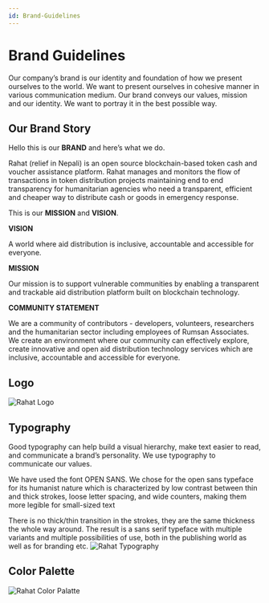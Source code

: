 ```yaml
---
id: Brand-Guidelines
---
```


# Brand Guidelines

Our company’s brand is our identity and foundation of how we present ourselves to the world. We want to present ourselves in cohesive manner in various communication medium. Our brand conveys our values, mission and our identity. We want to portray it in the best possible way.  

## Our Brand Story 
Hello this is our **BRAND** and here’s what we do. 


Rahat (relief in Nepali) is an open source blockchain-based token cash and voucher assistance platform. Rahat manages and monitors the flow of transactions in token distribution projects maintaining end to end transparency for humanitarian agencies who need a transparent, efficient and cheaper way to distribute cash or goods in emergency response.

This is our **MISSION** and **VISION**.

**VISION** 

 A world where aid distribution is inclusive, accountable and accessible for everyone.

**MISSION**

Our mission is to support vulnerable communities by enabling a transparent and trackable aid distribution platform built on blockchain technology. 

**COMMUNITY STATEMENT**

We are a community of contributors - developers, volunteers, researchers and the humanitarian sector including employees of Rumsan Associates. We create an environment where our community can effectively explore, create innovative and open aid distribution technology services which are inclusive, accountable and accessible for everyone. 

## Logo 
![Rahat Logo](https://assets.rumsan.com/esatya/rahat-logo.png "rahat logo")

## Typography 
Good typography can help build a visual hierarchy, make text easier to read, and communicate a brand’s personality. We use typography to communicate our values.  

We have used the font OPEN SANS. We chose for the open sans typeface for its humanist nature which is characterized by low contrast between thin and thick strokes, loose letter spacing, and wide counters, making them more legible for small-sized text

There is no  thick/thin transition in the strokes, they are the same thickness the whole way around.  The result is a sans serif typeface with multiple variants and multiple possibilities of use, both in the publishing world as well as for branding etc.
![Rahat Typography](https://assets.rumsan.com/esatya/rahat-typography.png "Rahat Tyography")

## Color Palette
![Rahat Color Palatte](https://assets.rumsan.com/esatya/rahat-color-pallete.png "Rahat Color Palette")






